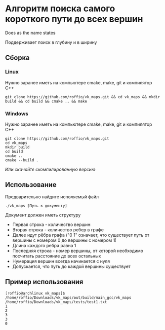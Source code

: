 # Алгоритм поиска самого короткого пути до всех вершин
Does as the name states

Поддерживает поиск в глубину и в ширину
## Сборка
### Linux
Нужно заранее иметь на компьютере cmake, make, git и компилятор C++
```
git clone https://github.com/roffio/vk_maps.git && cd vk_maps && mkdir build && cd build && cmake .. && make
```
### Windows 
Нужно заранее иметь на компьютере cmake, make, git и компилятор C++
```
git clone https://github.com/roffio/vk_maps.git
cd vk_maps
mkdir build
cd build
cmake ..
cmake --build .
```

_Или скачайте скомпилированную версию_
## Использование
Предварительно найдите исполяемый файл
```
./vk_maps [Путь к документу]
```
Документ должен иметь структуру
* Первая строка - количество вершин
* Вторая строка - количество ребер в графе
* Далее идут рёбра графа ("0 1" означает, что существует путь от вершины с номером 0 до вершины с номером 1)
* Длина каждого ребра равна 1
* Последняя строка - номер вершины, от которой необходимо посчитать расстояние до всех остальных
* Нумерация вершин всегда начинается с нуля
* Допускается, что путь до каждой вершины существует


## Пример использования
```
[roffio@archlinux vk_maps]$ /home/roffio/Downloads/vk_maps/out/build/main_gcc/vk_maps /home/roffio/Downloads/vk_maps/tests/test1.txt
1
2
3
3
0
```
